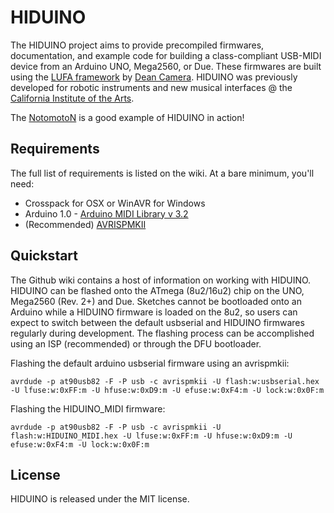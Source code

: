 # HIDUINO

The HIDUINO project aims to provide precompiled firmwares, documentation, and example code for building a class-compliant USB-MIDI device from an Arduino UNO, Mega2560, or Due. These firmwares are built using the [LUFA framework](https://github.com/abcminiuser/lufa-lib) by [Dean Camera](http://www.fourwalledcubicle.com/). HIDUINO was previously developed for robotic instruments and new musical interfaces @ the [California Institute of the Arts](http://mtiid.calarts.edu).

The [NotomotoN](http://vimeo.com/33365051) is a good example of HIDUINO in action!

## Requirements

The full list of requirements is listed on the wiki. At a bare minimum, you'll need:

* Crosspack for OSX or WinAVR for Windows
* Arduino 1.0 - [Arduino MIDI Library v 3.2](http://arduino.cc/playground/Main/MIDILibrary)
* (Recommended) [AVRISPMKII](http://www.atmel.com/tools/AVRISPMKII.aspx)

## Quickstart

The Github wiki contains a host of information on working with HIDUINO. HIDUINO can be flashed onto the ATmega (8u2/16u2) chip on the UNO, Mega2560 (Rev. 2+) and Due. Sketches cannot be bootloaded onto an Arduino while a HIDUINO firmware is loaded on the 8u2, so users can expect to switch between the default usbserial and HIDUINO firmwares regularly during development. The flashing process can be accomplished using an ISP (recommended) or through the DFU bootloader.

Flashing the default arduino usbserial firmware using an avrispmkii:

    avrdude -p at90usb82 -F -P usb -c avrispmkii -U flash:w:usbserial.hex -U lfuse:w:0xFF:m -U hfuse:w:0xD9:m -U efuse:w:0xF4:m -U lock:w:0x0F:m


Flashing the HIDUINO_MIDI firmware:

    avrdude -p at90usb82 -F -P usb -c avrispmkii -U flash:w:HIDUINO_MIDI.hex -U lfuse:w:0xFF:m -U hfuse:w:0xD9:m -U efuse:w:0xF4:m -U lock:w:0x0F:m

## License

HIDUINO is released under the MIT license.
